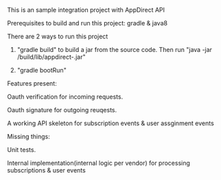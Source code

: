 This is an sample integration project with AppDirect API

Prerequisites to build and run this project: gradle & java8

There are 2 ways to run this project

1. "gradle build" to build a jar from the source code. Then run "java -jar /build/lib/appdirect-<version>.jar" 

2. "gradle bootRun"

Features present:

 Oauth verification for incoming requests.

 Oauth signature for outgoing reuqests.

 A working API skeleton for subscription events & user assginment events


Missing things:

 Unit tests.

 Internal implementation(internal logic per vendor) for processing subscriptions & user events

